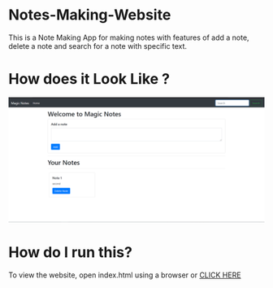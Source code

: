 # Notes-Making-Website

This is a Note Making App for making notes with features of add a note, delete a note and search for a note with specific text.

# How does it Look Like ?

![alt text](https://github.com/mandivson/Notes-Making-Website/blob/master/image.png)

# How do I run this?

To view the website, open index.html using a browser or [CLICK HERE](https://mandivson.github.io/Notes-Making-Website/)
